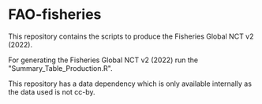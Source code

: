 # FAO-fisheries

This repository contains the scripts to produce the Fisheries Global NCT v2 (2022). 

For generating the Fisheries Global NCT v2 (2022) run the "Summary_Table_Production.R".

This repository has a data dependency which is only available internally as the data used is not cc-by. 



